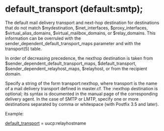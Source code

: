 # default_transport (default:smtp); 


The default mail delivery transport and next-hop destination for
destinations that do not match $mydestination, $inet_interfaces,
$proxy_interfaces, $virtual_alias_domains, $virtual_mailbox_domains,
or $relay_domains.  This information can be overruled with the
sender_dependent_default_transport_maps parameter and with the
transport(5) table. 


In order of decreasing precedence, the nexthop destination is taken
from $sender_dependent_default_transport_maps, $default_transport,
$sender_dependent_relayhost_maps, $relayhost, or from the recipient
domain.



Specify a string of the form transport:nexthop, where transport
is the name of a mail delivery transport defined in master.cf.
The :nexthop destination is optional; its syntax is documented
in the manual page of the corresponding delivery agent. In the case of
SMTP or LMTP, specify one or more destinations separated by comma or
whitespace (with Postfix 3.5 and later).



Example:



<a href="postconf.5.html#default_transport">default_transport</a> = uucp:relayhostname



